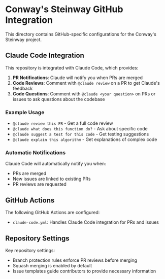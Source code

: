 # Conway's Steinway GitHub Integration

This directory contains GitHub-specific configurations for the Conway's Steinway project.

## Claude Code Integration

This repository is integrated with Claude Code, which provides:

1. **PR Notifications**: Claude will notify you when PRs are merged
2. **Code Reviews**: Comment with `@claude review` on a PR to get Claude's feedback
3. **Code Questions**: Comment with `@claude <your question>` on PRs or issues to ask questions about the codebase

### Example Usage

- `@claude review this PR` - Get a full code review
- `@claude what does this function do?` - Ask about specific code
- `@claude suggest a test for this code` - Get testing suggestions
- `@claude explain this algorithm` - Get explanations of complex code

### Automatic Notifications

Claude Code will automatically notify you when:

- PRs are merged
- New issues are linked to existing PRs
- PR reviews are requested

## GitHub Actions

The following GitHub Actions are configured:

- `claude-code.yml`: Handles Claude Code integration for PRs and issues

## Repository Settings

Key repository settings:

- Branch protection rules enforce PR reviews before merging
- Squash merging is enabled by default
- Issue templates guide contributors to provide necessary information